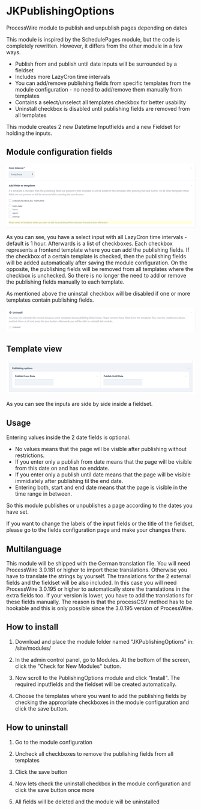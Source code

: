 # JKPublishingOptions
ProcessWire module to publish and unpublish pages depending on dates

This module is inspired by the SchedulePages module, but the code is completely rewritten. However, it differs from the other module in a few ways.
* Publish from and publish until date inputs will be surrounded by a fieldset
* Includes more LazyCron time intervals
* You can add/remove publishing fields from specific templates from the module configuration - no need to add/remove them manually from templates
* Contains a select/unselect all templates checkbox for better usability
* Uninstall checkbox is disabled until publishing fields are removed from all templates

This module creates 2 new Datetime Inputfields and a new Fieldset for holding the inputs.

## Module configuration fields
![alt text](https://raw.githubusercontent.com/juergenweb/JKPublishingOptions/main/configuration.jpg?v=1)

As you can see, you have a select input with all LazyCron time intervals - default is 1 hour.
Afterwards is a list of checkboxes. Each checkbox represents a frontend template where you can add the publishing fields.
If the checkbox of a certain template is checked, then the publishing fields will be added automatically after saving the module configuration.
On the opposite, the publishing fields will be removed from all templates where the checkbox is unchecked.
So there is no longer the need to add or remove the publishing fields manually to each template.

As mentioned above the uninstall checkbox will be disabled if one or more templates contain publishing fields.

![alt text](https://raw.githubusercontent.com/juergenweb/JKPublishingOptions/main/disabled.jpg?v=1)


## Template view
![alt text](https://raw.githubusercontent.com/juergenweb/JKPublishingOptions/main/form.jpg)

As you can see the inputs are side by side inside a fieldset.

## Usage
Entering values inside the 2 date fields is optional.

* No values means that the page will be visible after publishing without restrictions.
* If you enter only a publish from date means that the page will be visible from this date on and has no enddate.
* If you enter only a publish until date means that the page will be visible immidiately after publishing til the end date.
* Entering both, start and end date means that the page is visible in the time range in between.

So this module publishes or unpublishes a page according to the dates you have set.

If you want to change the labels of the input fields or the title of the fieldset, please go to the fields configuration page and make your changes there.

## Multilanguage

This module will be shipped with the German translation file. You will need ProcessWire 3.0.181 or higher to import these translations. Otherwise you have to translate the strings by yourself.
The translations for the 2 external fields and the fieldset will be also included. In this case you will need ProcessWire 3.0.195 or higher to automatically store the translations in the extra fields too.
If your version is lower, you have to add the translations for these fields manually.
The reason is that the processCSV method has to be hookable and this is only possible since the 3.0.195 version of ProcessWire.

## How to install

1. Download and place the module folder named "JKPublishingOptions" in:
/site/modules/

2. In the admin control panel, go to Modules. At the bottom of the
screen, click the "Check for New Modules" button.

3. Now scroll to the PublishingOptions module and click "Install". The required inputfields and the fieldset will be created automatically.

4. Choose the templates where you want to add the publishing fields by checking the appropriate checkboxes in the module configuration and click the save button.

## How to uninstall

1. Go to the module configuration

2. Uncheck all checkboxes to remove the publishing fields from all templates

3. Click the save button

4. Now lets check the uninstall checkbox in the module configuration and click the save button once more

5. All fields will be deleted and the module will be uninstalled
